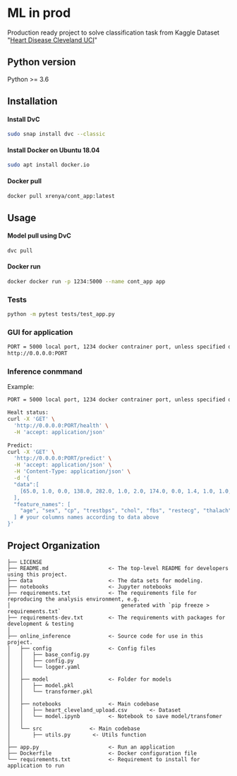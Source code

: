 # ML in prod
Production ready project to solve classification task from Kaggle Dataset "[Heart Disease Cleveland UCI](https://www.kaggle.com/datasets/cherngs/heart-disease-cleveland-uci)"

## Python version 
Python >= 3.6

## Installation
#### Install DvC
```bash
sudo snap install dvc --classic
```
#### Install Docker on Ubuntu 18.04
```bash
sudo apt install docker.io
```
#### Docker pull
```bash
docker pull xrenya/cont_app:latest
```

## Usage
#### Model pull using DvC
```bash
dvc pull
```

#### Docker run
```bash
docker docker run -p 1234:5000 --name cont_app app
```
### Tests
```bash
python -m pytest tests/test_app.py 
```
### GUI for application
```bash
PORT = 5000 local port, 1234 docker contrainer port, unless specified differently as stated above
http://0.0.0.0:PORT
```
### Inference conmmand
Example:
```bash
PORT = 5000 local port, 1234 docker contrainer port, unless specified differently as stated above

Healt status:
curl -X 'GET' \
  'http://0.0.0.0:PORT/health' \
  -H 'accept: application/json'
  
Predict:
curl -X 'GET' \
  'http://0.0.0.0:PORT/predict' \
  -H 'accept: application/json' \
  -H 'Content-Type: application/json' \
  -d '{
  "data":[
    [65.0, 1.0, 0.0, 138.0, 282.0, 1.0, 2.0, 174.0, 0.0, 1.4, 1.0, 1.0, 0.0] # your data
  ],
  "feature_names": [
    "age", "sex", "cp", "trestbps", "chol", "fbs", "restecg", "thalach", "exang", "oldpeak", "slope", "ca", "thal"
  ] # your columns names according to data above
}'
```
Project Organization
------------
    ├── LICENSE
    ├── README.md                   <- The top-level README for developers using this project.
    ├── data                        <- The data sets for modeling.
    ├── notebooks                   <- Jupyter notebooks
    ├── requirements.txt            <- The requirements file for reproducing the analysis environment, e.g.
    │                                   generated with `pip freeze > requirements.txt`
    ├── requirements-dev.txt        <- The requirements with packages for development & testing
    │
    ├── online_inference            <- Source code for use in this project.
    │   ├── config                  <- Config files
    │   │   ├── base_config.py          
    │   │   ├── config.py      
    │   │   └── logger.yaml
    │   │ 
    │   ├── model                   <- Folder for models
    │   │   ├── model.pkl
    │   │   └── transformer.pkl
    │   │
    │   ├── notebooks               <- Main codebase
    │   │   ├── heart_cleveland_upload.csv       <- Dataset
    │   │   └── model.ipynb         <- Notebook to save model/transfomer
    │   │
    │   └── src               <- Main codebase
    │       ├── utils.py       <- Utils function
    │
    ├── app.py                      <- Run an application
    ├── Dockerfile                  <- Docker configuration file
    └── requirements.txt            <- Requirement to install for application to run